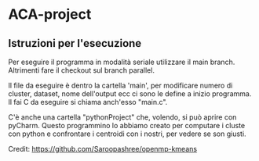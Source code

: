 # ACA-project

## Istruzioni per l'esecuzione

Per eseguire il programma in modalità seriale utilizzare il main branch. Altrimenti fare il checkout sul branch parallel. 

Il file da eseguire è dentro la cartella 'main', per modificare numero di cluster, dataset, nome dell'output ecc ci sono le define a inizio programma. Il fai C da eseguire si chiama anch'esso "main.c".

C'è anche una cartella "pythonProject" che, volendo, si può aprire con pyCharm. Questo programmino lo abbiamo creato per computare i cluste con python e confrontare i centroidi con i nostri, per vedere se son giusti.

Credit: https://github.com/Saroopashree/openmp-kmeans
